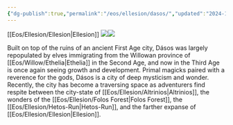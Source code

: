 ```yaml
---
{"dg-publish":true,"permalink":"/eos/ellesion/dasos/","updated":"2024-12-24T21:02:26.644-05:00"}
---
```


[[Eos/Ellesion/Ellesion\|Ellesion]]
![](https://lh7-us.googleusercontent.com/-szGCv8IG9LA1yLVIbBm49cH_c2plK5lJ2w2FDJddaUU6Aq_6piLMiYsWppiOioAjfooAFG02SL6h3qn4AwoqXTeBcjPq49ckq1v5zZsyykFmj_JPpwdHxM28caHKYAQs6O-HIXHhk57K3M9y4lZeSA)![](https://lh7-us.googleusercontent.com/LRlaTOTznlCyRBHEF-4ll7slpNVVUQwiuj9czts8jYSvHa6HFjSZCUcikdOcSI-u2XLunFOXq08F3iMoi-Zu7cep3YIElROGxfVG_NuhEp_WQ5bAavKXvaJO7Sju83ac9nwvFaQcjDgnUgDGpLrlmxM)
  
Built on top of the ruins of an ancient First Age city, Dásos was largely repopulated by elves immigrating from the Willowan province of [[Eos/Willow/Ethelia\|Ethelia]] in the Second Age, and now in the Third Age is once again seeing growth and development. Primal magicks paired with a reverence for the gods, Dásos is a city of deep mysticism and wonder. Recently, the city has become a traversing space as adventurers find respite between the city-state of [[Eos/Ellesion/Altrinios\|Altrinios]], the wonders of the [[Eos/Ellesion/Folos Forest\|Folos Forest]], the [[Eos/Ellesion/Hetos-Run\|Hetos-Run]], and the farther expanse of [[Eos/Ellesion/Ellesion\|Ellesion]].
